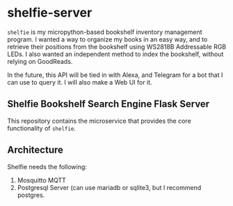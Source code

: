 # shelfie-server

`shelfie` is my micropython-based bookshelf inventory management program.
I wanted a way to organize my books in an easy way, and to retrieve their
positions from the bookshelf using WS2818B Addressable RGB LEDs. I also wanted
an independent method to index the bookshelf, without relying on GoodReads.

In the future, this API will be tied in with Alexa, and Telegram for a bot that
I can use to query it. I will also make a Web UI for it.

## Shelfie Bookshelf Search Engine Flask Server

This repository contains the microservice that provides the core
functionality of `shelfie`.

## Architecture

Shelfie needs the following:

1. Mosquitto MQTT
2. Postgresql Server (can use mariadb or sqlite3, but I recommend postgres.
